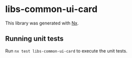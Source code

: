 # libs-common-ui-card

This library was generated with [Nx](https://nx.dev).

## Running unit tests

Run `nx test libs-common-ui-card` to execute the unit tests.
